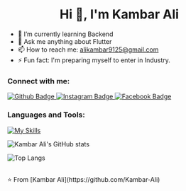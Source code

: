  <h1 align="center">Hi 👋, I'm Kambar Ali</h1>

- 🌱 I’m currently learning Backend
- 💬 Ask me anything about Flutter 
- 📫 How to reach me: alikambar9125@gmail.com
- ⚡ Fun fact: I'm preparing myself to enter in Industry.
### Connect with me:
<div id="badges">
  <a href="https://github.com/Kambar-Ali">
    <img src="https://img.shields.io/badge/Github-white?style=for-the-badge&logo=Github&logoColor=black" alt="Github Badge"/>
  </a>
  </a>
   <a href="https://www.instagram.com/__account_.deactivated__">
    <img src="https://img.shields.io/badge/Instagram-purple?style=for-the-badge&logo=instagram&logoColor=white" alt="Instagram Badge"/>
  </a>
  </a>
   <a href="https://fb.com/royalnawabprince">
    <img src="https://img.shields.io/badge/Facebook-blue?style=for-the-badge&logo=facebook&logoColor=white" alt="Facebook Badge"/>
  </a>
</div>

### Languages and Tools:
[![My Skills](https://skillicons.dev/icons?i=flutter,dart,firebase,github,git,postman,figma,xd&perline=5)](https://skillicons.dev)

![Kambar Ali's GitHub stats](https://github-readme-stats.vercel.app/api?username=Kambar-Ali&show_icons=true&theme=dark)

![Top Langs](https://github-readme-stats.vercel.app/api/top-langs/?username=Kambar-Ali&theme=dark)


<br>
⭐️ From [Kambar Ali](https://github.com/Kambar-Ali)

